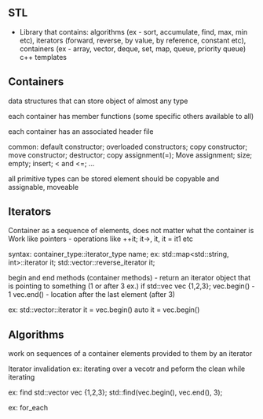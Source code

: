 ## STL

- Library that contains:
  algorithms (ex - sort, accumulate, find, max, min etc),
  iterators (forward, reverse, by value, by reference, constant etc),
  containers (ex - array, vector, deque, set, map, queue, priority queue)
  c++ templates

## Containers

data structures that can store object of almost any type

each container has member functions (some specific others available to all)

each container has an associated header file

common:
default constructor;
overloaded constructors;
copy constructor;
move constructor;
destructor;
copy assignment(=);
Move assignment;
size;
empty;
insert;
< and <=;
...

all primitive types can be stored
element should be copyable and assignable, moveable

## Iterators

Container as a sequence of elements, does not matter what the container is
Work like pointers - operations like ++it; it->, ìt, it = it1 etc

syntax:
container_type::iterator_type name;
ex:
std::map<std::string, int>::iterator it;
std::vector<int>::reverse_iterator it;

begin and end methods (container methods) - return an iterator object that is pointing to something (1 or after 3 ex.)
if std::vec<int> vec {1,2,3};
vec.begin() - 1
vec.end() - location after the last element (after 3)

ex:
std::vector<int>::iterator it = vec.begin()
auto it = vec.begin()

## Algorithms

work on sequences of a container elements provided to them by an iterator

Iterator invalidation
ex: iterating over a vecotr and peform the clean while iterating

ex: find
std::vector<int> vec {1,2,3};
std::find(vec.begin(), vec.end(), 3);

ex: for_each
